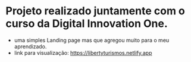 # Projeto realizado juntamente com o curso da Digital Innovation One.

- uma simples Landing page mas que agregou muito para o meu aprendizado.
- link para visualização: https://libertyturismos.netlify.app
